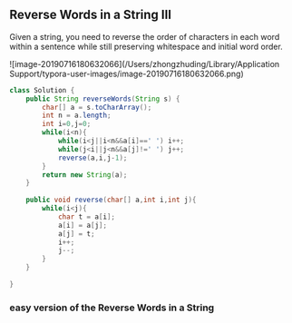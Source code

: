 ## Reverse Words in a String III

Given a string, you need to reverse the order of characters in each word within a sentence while still preserving whitespace and initial word order.

![image-20190716180632066](/Users/zhongzhuding/Library/Application Support/typora-user-images/image-20190716180632066.png)

~~~java
class Solution {
    public String reverseWords(String s) {
        char[] a = s.toCharArray();
        int n = a.length;
        int i=0,j=0;
        while(i<n){
            while(i<j||i<n&&a[i]==' ') i++;
            while(j<i||j<n&&a[j]!=' ') j++;
            reverse(a,i,j-1);
        }
        return new String(a);
    }
        
    public void reverse(char[] a,int i,int j){  
        while(i<j){
            char t = a[i];
            a[i] = a[j];
            a[j] = t;
            i++;
            j--;
        }
    }
    
}
~~~



### easy version of the Reverse Words in a String

